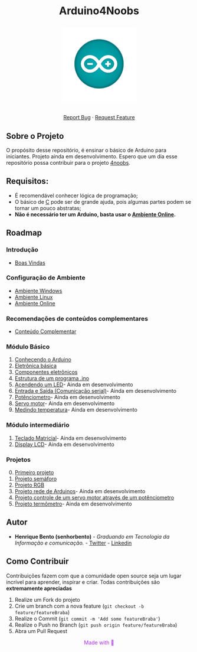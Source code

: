 
<h1 align="center">Arduino4Noobs
<p align="center">
    <img src="src/imgs/ino.png" alt="Arduino Uno" width="200">
</p></h1>

<p align="center">
    <a href="https://github.com/senhorbento/arduino4noobs/issues">Report Bug</a>
    ·
    <a href="https://github.com/senhorbento/arduino4noobs/issues">Request Feature</a>
  </p>

## Sobre o Projeto

O propósito desse repositório, é ensinar o básico de Arduino para iniciantes.
Projeto ainda em desenvolvimento. Espero que um dia esse repositório possa contribuir para o projeto [4noobs](https://github.com/he4rt/4noobs).

## Requisitos:  
<p></p>

- É recomendável conhecer lógica de programação;  
- O básico de [C](https://github.com/jpaulohe4rt/c4noobs) pode ser de grande ajuda, pois algumas partes podem se tornar um pouco abstratas;  
- **Não é necessário ter um Arduino, basta usar o [Ambiente Online](/src/2-Ambiente/3-Ambiente-online.md).**  
 
## Roadmap

### Introdução

- [Boas Vindas](/src/1-Introducao/1-Boas-vindas.md)

### Configuração de Ambiente

- [Ambiente Windows](/src/2-Ambiente/1-Ambiente-windows.md)
- [Ambiente Linux](/src/2-Ambiente/2-Ambiente-linux.md)
- [Ambiente Online](/src/2-Ambiente/3-Ambiente-online.md)

### Recomendações de conteúdos complementares

- [Conteúdo Complementar](/src/3-Extras/1-Extras.md)

### Módulo Básico

01. [Conhecendo o Arduino](/src/4-Modulo-basico/1-Conhecendo.md)
00. [Eletrônica básica](/src/4-Modulo-basico/2-Eletronica-basica.md) 
00. [Componentes eletrônicos](/src/4-Modulo-basico/3-Componentes-eletronicos.md)
00. [Estrutura de um programa .ino](/src/4-Modulo-basico/4-Estrutura.md)
00. [Acendendo um LED](/src/4-Modulo-basico/zEm-desenvolvimento.md)- Ainda em desenvolvimento  
00. [Entrada e Saída (Comunicação serial)](/src/4-Modulo-basico/zEm-desenvolvimento.md)- Ainda em desenvolvimento 
00. [Potênciometro](/src/4-Modulo-basico/zEm-desenvolvimento.md)- Ainda em desenvolvimento  
00. [Servo motor](/src/4-Modulo-basico/zEm-desenvolvimento.md)- Ainda em desenvolvimento  
00. [Medindo temperatura](/src/4-Modulo-basico/zEm-desenvolvimento.md)- Ainda em desenvolvimento  

### Módulo intermediário

01. [Teclado Matricial](/src/4-Modulo-basico/zEm-desenvolvimento.md)- Ainda em desenvolvimento 
00. [Display LCD](/src/4-Modulo-basico/zEm-desenvolvimento.md)- Ainda em desenvolvimento 

### Projetos
00. [Primeiro projeto](/src/Projetos/0-Projeto-blink.md)
01. [Projeto semáforo](/src/Projetos/1-Projeto-semaforo.md)
00. [Projeto RGB](/src/Projetos/2-Projeto-RGB.md)  
00. [Projeto rede de Arduinos](/src/Projetos/3-Projeto-Rede.md)- Ainda em desenvolvimento  
00. [Projeto controle de um servo motor através de um potênciometro](/src/Projetos/4-Projeto-controle-servo.md) 
00. [Projeto termômetro](/src/4-Modulo-basico/zEm-desenvolvimento.md)- Ainda em desenvolvimento  
## Autor

- **Henrique Bento (senhorbento)** - _Graduando em Tecnologia da Informação e comunicação._ - [Twitter](https://twitter.com/_MisterBento) - [Linkedin](https://www.linkedin.com/in/henrique-bento-97a4b8231/)

## Como Contribuir

Contribuições fazem com que a comunidade open source seja um lugar incrível para aprender, inspirar e criar. Todas contribuições
são **extremamente apreciadas**

1. Realize um Fork do projeto
2. Crie um branch com a nova feature (`git checkout -b feature/featureBraba`)
3. Realize o Commit (`git commit -m 'Add some featureBraba'`)
4. Realize o Push no Branch (`git push origin feature/featureBraba`)
5. Abra um Pull Request

<p align="center" style="color:#AE2EEA">Made with 💜</p>